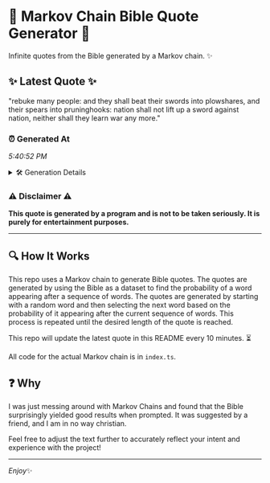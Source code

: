 # 📖 Markov Chain Bible Quote Generator 📖

Infinite quotes from the Bible generated by a Markov chain. ✨

## ✨ Latest Quote ✨
"rebuke many people: and they shall beat their swords into plowshares, and their spears into pruninghooks: nation shall not lift up a sword against nation, neither shall they learn war any more."

### ⏰ Generated At
*5:40:52 PM*

<details>
    <summary>🛠️ Generation Details</summary>
    <p>
        <strong>🌱 Seed:</strong> rebuke<br>
        <strong>🔄 Iterations:</strong> 31<br>
        <strong>📜 Context History:</strong><br>[ rebuke ]: many<br>[ rebuke, many ]: people:<br>[ rebuke, many, people: ]: and<br>[ rebuke, many, people:, and ]: they<br>[ rebuke, many, people:, and, they ]: shall<br>[ rebuke, many, people:, and, they, shall ]: beat<br>[ many, people:, and, they, shall, beat ]: their<br>[ people:, and, they, shall, beat, their ]: swords<br>[ and, they, shall, beat, their, swords ]: into<br>[ they, shall, beat, their, swords, into ]: plowshares,<br>[ shall, beat, their, swords, into, plowshares, ]: and<br>[ beat, their, swords, into, plowshares,, and ]: their<br>[ their, swords, into, plowshares,, and, their ]: spears<br>[ swords, into, plowshares,, and, their, spears ]: into<br>[ into, plowshares,, and, their, spears, into ]: pruninghooks:<br>[ plowshares,, and, their, spears, into, pruninghooks: ]: nation<br>[ and, their, spears, into, pruninghooks:, nation ]: shall<br>[ their, spears, into, pruninghooks:, nation, shall ]: not<br>[ spears, into, pruninghooks:, nation, shall, not ]: lift<br>[ into, pruninghooks:, nation, shall, not, lift ]: up<br>[ pruninghooks:, nation, shall, not, lift, up ]: a<br>[ nation, shall, not, lift, up, a ]: sword<br>[ shall, not, lift, up, a, sword ]: against<br>[ not, lift, up, a, sword, against ]: nation,<br>[ lift, up, a, sword, against, nation, ]: neither<br>[ up, a, sword, against, nation,, neither ]: shall<br>[ a, sword, against, nation,, neither, shall ]: they<br>[ sword, against, nation,, neither, shall, they ]: learn<br>[ against, nation,, neither, shall, they, learn ]: war<br>[ nation,, neither, shall, they, learn, war ]: any<br>[ neither, shall, they, learn, war, any ]: more.<br>
    </p>
</details>

### ⚠️ Disclaimer ⚠️
**This quote is generated by a program and is not to be taken seriously. It is purely for entertainment purposes.**

---

## 🔍 How It Works

This repo uses a Markov chain to generate Bible quotes. The quotes are generated by using the Bible as a dataset to find the probability of a word appearing after a sequence of words. The quotes are generated by starting with a random word and then selecting the next word based on the probability of it appearing after the current sequence of words. This process is repeated until the desired length of the quote is reached.

This repo will update the latest quote in this README every 10 minutes. ⏳

All code for the actual Markov chain is in `index.ts`.

## ❓ Why

I was just messing around with Markov Chains and found that the Bible surprisingly yielded good results when prompted. 
It was suggested by a friend, and I am in no way christian.

Feel free to adjust the text further to accurately reflect your intent and experience with the project!

---

*Enjoy*✨
